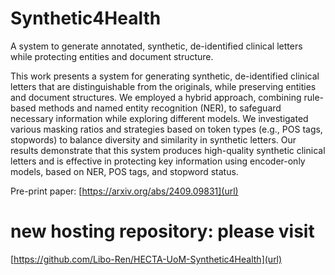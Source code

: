 # Synthetic4Health
A system to generate annotated, synthetic, de-identified clinical letters while protecting entities and document structure. 

This work presents a system for generating synthetic, de-identified clinical letters that are distinguishable from the originals, while preserving entities and document structures. We employed a hybrid approach, combining rule-based methods and named entity recognition (NER), to safeguard necessary information while exploring different models. We investigated various masking ratios and strategies based on token types (e.g., POS tags, stopwords) to balance diversity and similarity in synthetic letters. Our results demonstrate that this system produces high-quality synthetic clinical letters and is effective in protecting key information using encoder-only models, based on NER, POS tags, and stopword status.

Pre-print paper: [https://arxiv.org/abs/2409.09831](url)

# new hosting repository: please visit
[https://github.com/Libo-Ren/HECTA-UoM-Synthetic4Health](url)
